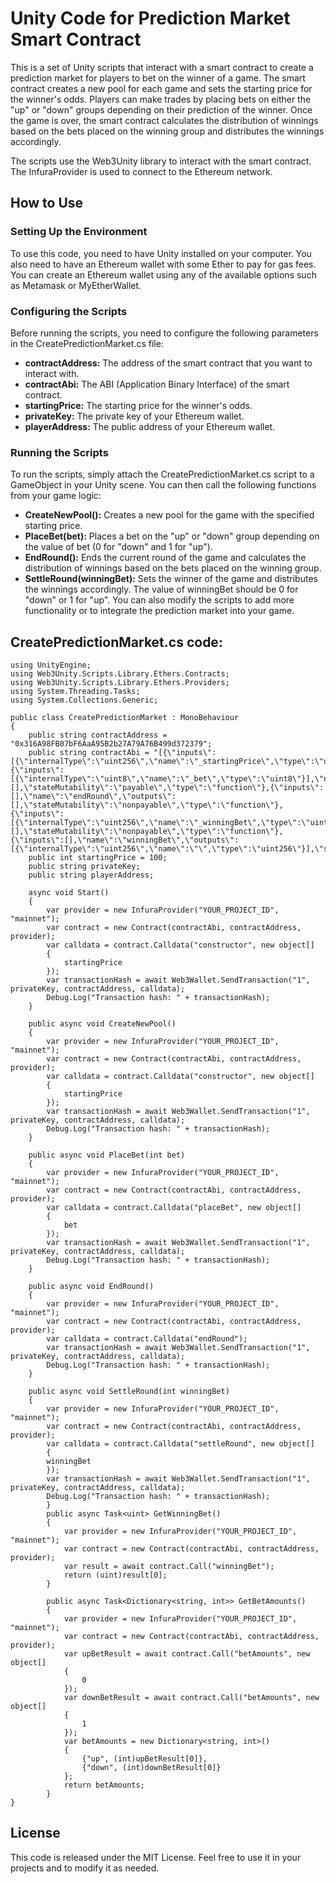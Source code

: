 # Unity Code for Prediction Market Smart Contract

This is a set of Unity scripts that interact with a smart contract to create a prediction market for players to bet on the winner of a game. The smart contract creates a new pool for each game and sets the starting price for the winner's odds. Players can make trades by placing bets on either the "up" or "down" groups depending on their prediction of the winner. Once the game is over, the smart contract calculates the distribution of winnings based on the bets placed on the winning group and distributes the winnings accordingly.

The scripts use the Web3Unity library to interact with the smart contract. The InfuraProvider is used to connect to the Ethereum network.

## How to Use
### Setting Up the Environment
To use this code, you need to have Unity installed on your computer. You also need to have an Ethereum wallet with some Ether to pay for gas fees. You can create an Ethereum wallet using any of the available options such as Metamask or MyEtherWallet.

### Configuring the Scripts
Before running the scripts, you need to configure the following parameters in the CreatePredictionMarket.cs file:

* **contractAddress:** The address of the smart contract that you want to interact with.
* **contractAbi:** The ABI (Application Binary Interface) of the smart contract.
* **startingPrice:** The starting price for the winner's odds.
* **privateKey:** The private key of your Ethereum wallet.
* **playerAddress:** The public address of your Ethereum wallet.

### Running the Scripts
To run the scripts, simply attach the CreatePredictionMarket.cs script to a GameObject in your Unity scene. You can then call the following functions from your game logic:

* **CreateNewPool():** Creates a new pool for the game with the specified starting price.
* **PlaceBet(bet):** Places a bet on the "up" or "down" group depending on the value of bet (0 for "down" and 1 for "up").
* **EndRound():** Ends the current round of the game and calculates the distribution of winnings based on the bets placed on the winning group.
* **SettleRound(winningBet):** Sets the winner of the game and distributes the winnings accordingly. The value of winningBet should be 0 for "down" or 1 for "up".
You can also modify the scripts to add more functionality or to integrate the prediction market into your game.

## CreatePredictionMarket.cs code:

```
using UnityEngine;
using Web3Unity.Scripts.Library.Ethers.Contracts;
using Web3Unity.Scripts.Library.Ethers.Providers;
using System.Threading.Tasks;
using System.Collections.Generic;

public class CreatePredictionMarket : MonoBehaviour
{
    public string contractAddress = "0x316A98FB07bF6AaA95B2b27A79A76B499d372379";
    public string contractAbi = "[{\"inputs\":[{\"internalType\":\"uint256\",\"name\":\"_startingPrice\",\"type\":\"uint256\"}],\"stateMutability\":\"nonpayable\",\"type\":\"constructor\"},{\"inputs\":[{\"internalType\":\"uint8\",\"name\":\"_bet\",\"type\":\"uint8\"}],\"name\":\"placeBet\",\"outputs\":[],\"stateMutability\":\"payable\",\"type\":\"function\"},{\"inputs\":[],\"name\":\"endRound\",\"outputs\":[],\"stateMutability\":\"nonpayable\",\"type\":\"function\"},{\"inputs\":[{\"internalType\":\"uint256\",\"name\":\"_winningBet\",\"type\":\"uint256\"}],\"name\":\"settleRound\",\"outputs\":[],\"stateMutability\":\"nonpayable\",\"type\":\"function\"},{\"inputs\":[],\"name\":\"winningBet\",\"outputs\":[{\"internalType\":\"uint256\",\"name\":\"\",\"type\":\"uint256\"}],\"stateMutability\":\"view\",\"type\":\"function\"}]";
    public int startingPrice = 100;
    public string privateKey;
    public string playerAddress;

    async void Start()
    {
        var provider = new InfuraProvider("YOUR_PROJECT_ID", "mainnet");
        var contract = new Contract(contractAbi, contractAddress, provider);
        var calldata = contract.Calldata("constructor", new object[]
        {
            startingPrice
        });
        var transactionHash = await Web3Wallet.SendTransaction("1", privateKey, contractAddress, calldata);
        Debug.Log("Transaction hash: " + transactionHash);
    }

    public async void CreateNewPool()
    {
        var provider = new InfuraProvider("YOUR_PROJECT_ID", "mainnet");
        var contract = new Contract(contractAbi, contractAddress, provider);
        var calldata = contract.Calldata("constructor", new object[]
        {
            startingPrice
        });
        var transactionHash = await Web3Wallet.SendTransaction("1", privateKey, contractAddress, calldata);
        Debug.Log("Transaction hash: " + transactionHash);
    }

    public async void PlaceBet(int bet)
    {
        var provider = new InfuraProvider("YOUR_PROJECT_ID", "mainnet");
        var contract = new Contract(contractAbi, contractAddress, provider);
        var calldata = contract.Calldata("placeBet", new object[]
        {
            bet
        });
        var transactionHash = await Web3Wallet.SendTransaction("1", privateKey, contractAddress, calldata);
        Debug.Log("Transaction hash: " + transactionHash);
    }

    public async void EndRound()
    {
        var provider = new InfuraProvider("YOUR_PROJECT_ID", "mainnet");
        var contract = new Contract(contractAbi, contractAddress, provider);
        var calldata = contract.Calldata("endRound");
        var transactionHash = await Web3Wallet.SendTransaction("1", privateKey, contractAddress, calldata);
        Debug.Log("Transaction hash: " + transactionHash);
    }

    public async void SettleRound(int winningBet)
    {
        var provider = new InfuraProvider("YOUR_PROJECT_ID", "mainnet");
        var contract = new Contract(contractAbi, contractAddress, provider);
        var calldata = contract.Calldata("settleRound", new object[]
        {
        winningBet
        });
        var transactionHash = await Web3Wallet.SendTransaction("1", privateKey, contractAddress, calldata);
        Debug.Log("Transaction hash: " + transactionHash);
        }
        public async Task<uint> GetWinningBet()
        {
            var provider = new InfuraProvider("YOUR_PROJECT_ID", "mainnet");
            var contract = new Contract(contractAbi, contractAddress, provider);
            var result = await contract.Call("winningBet");
            return (uint)result[0];
        }

        public async Task<Dictionary<string, int>> GetBetAmounts()
        {
            var provider = new InfuraProvider("YOUR_PROJECT_ID", "mainnet");
            var contract = new Contract(contractAbi, contractAddress, provider);
            var upBetResult = await contract.Call("betAmounts", new object[]
            {
                0
            });
            var downBetResult = await contract.Call("betAmounts", new object[]
            {
                1
            });
            var betAmounts = new Dictionary<string, int>()
            {
                {"up", (int)upBetResult[0]},
                {"down", (int)downBetResult[0]}
            };
            return betAmounts;
        }
}

```

## License
This code is released under the MIT License. Feel free to use it in your projects and to modify it as needed.


